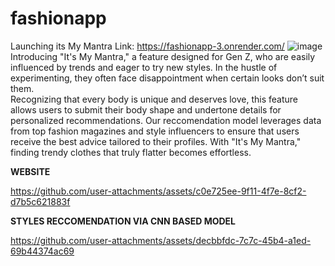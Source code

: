 # fashionapp

Launching its My Mantra Link: https://fashionapp-3.onrender.com/ 
![image](https://github.com/user-attachments/assets/cdf8c1b8-94a0-41a5-94b6-688951f837e9)
Introducing "It's My Mantra," a feature designed for Gen Z, who are easily influenced by trends and eager to try new styles. 
In the hustle of experimenting, they often face disappointment when certain looks don’t suit them.  
Recognizing that every body is unique and deserves love, this feature allows users to submit their body shape and undertone details for personalized recommendations. 
Our reccomendation model leverages data from top fashion magazines and style influencers to ensure that users receive the best advice tailored to their profiles. 
With "It's My Mantra," finding trendy clothes that truly flatter becomes effortless.


**WEBSITE**

https://github.com/user-attachments/assets/c0e725ee-9f11-4f7e-8cf2-d7b5c621883f

**STYLES RECCOMENDATION VIA CNN BASED MODEL**

https://github.com/user-attachments/assets/decbbfdc-7c7c-45b4-a1ed-69b44374ac69

